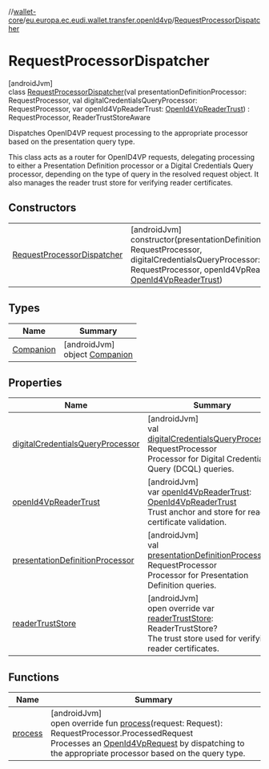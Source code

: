 //[wallet-core](../../../index.md)/[eu.europa.ec.eudi.wallet.transfer.openId4vp](../index.md)/[RequestProcessorDispatcher](index.md)

# RequestProcessorDispatcher

[androidJvm]\
class [RequestProcessorDispatcher](index.md)(val presentationDefinitionProcessor: RequestProcessor, val digitalCredentialsQueryProcessor: RequestProcessor, var openId4VpReaderTrust: [OpenId4VpReaderTrust](../-open-id4-vp-reader-trust/index.md)) : RequestProcessor, ReaderTrustStoreAware

Dispatches OpenID4VP request processing to the appropriate processor based on the presentation query type.

This class acts as a router for OpenID4VP requests, delegating processing to either a Presentation Definition processor or a Digital Credentials Query processor, depending on the type of query in the resolved request object. It also manages the reader trust store for verifying reader certificates.

## Constructors

| | |
|---|---|
| [RequestProcessorDispatcher](-request-processor-dispatcher.md) | [androidJvm]<br>constructor(presentationDefinitionProcessor: RequestProcessor, digitalCredentialsQueryProcessor: RequestProcessor, openId4VpReaderTrust: [OpenId4VpReaderTrust](../-open-id4-vp-reader-trust/index.md)) |

## Types

| Name | Summary |
|---|---|
| [Companion](-companion/index.md) | [androidJvm]<br>object [Companion](-companion/index.md) |

## Properties

| Name | Summary |
|---|---|
| [digitalCredentialsQueryProcessor](digital-credentials-query-processor.md) | [androidJvm]<br>val [digitalCredentialsQueryProcessor](digital-credentials-query-processor.md): RequestProcessor<br>Processor for Digital Credentials Query (DCQL) queries. |
| [openId4VpReaderTrust](open-id4-vp-reader-trust.md) | [androidJvm]<br>var [openId4VpReaderTrust](open-id4-vp-reader-trust.md): [OpenId4VpReaderTrust](../-open-id4-vp-reader-trust/index.md)<br>Trust anchor and store for reader certificate validation. |
| [presentationDefinitionProcessor](presentation-definition-processor.md) | [androidJvm]<br>val [presentationDefinitionProcessor](presentation-definition-processor.md): RequestProcessor<br>Processor for Presentation Definition queries. |
| [readerTrustStore](reader-trust-store.md) | [androidJvm]<br>open override var [readerTrustStore](reader-trust-store.md): ReaderTrustStore?<br>The trust store used for verifying reader certificates. |

## Functions

| Name | Summary |
|---|---|
| [process](process.md) | [androidJvm]<br>open override fun [process](process.md)(request: Request): RequestProcessor.ProcessedRequest<br>Processes an [OpenId4VpRequest](../-open-id4-vp-request/index.md) by dispatching to the appropriate processor based on the query type. |

